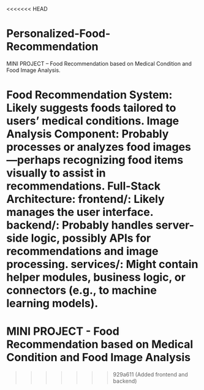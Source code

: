 <<<<<<< HEAD
# Personalized-Food-Recommendation
MINI PROJECT – Food Recommendation based on Medical Condition and Food Image Analysis.

Food Recommendation System:
Likely suggests foods tailored to users’ medical conditions.
Image Analysis Component:
Probably processes or analyzes food images—perhaps recognizing food items visually to assist in recommendations.
Full-Stack Architecture:
frontend/: Likely manages the user interface.
backend/: Probably handles server-side logic, possibly APIs for recommendations and image processing.
services/: Might contain helper modules, business logic, or connectors (e.g., to machine learning models).
=======
# MINI PROJECT - Food Recommendation based on Medical Condition and Food Image Analysis
>>>>>>> 929a611 (Added frontend and backend)

